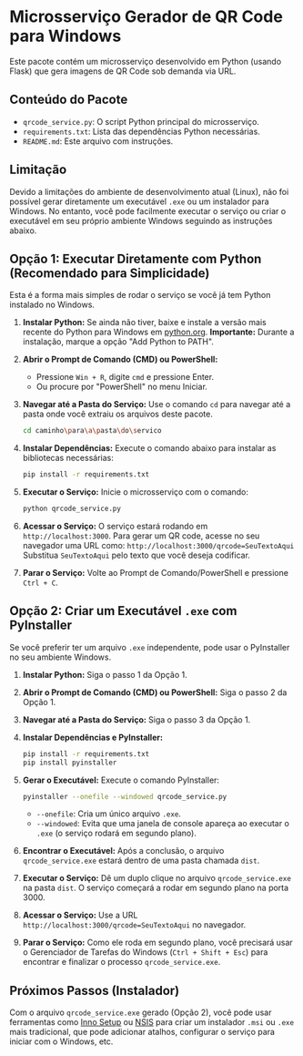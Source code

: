 # Microsserviço Gerador de QR Code para Windows

Este pacote contém um microsserviço desenvolvido em Python (usando Flask) que gera imagens de QR Code sob demanda via URL.

## Conteúdo do Pacote

- `qrcode_service.py`: O script Python principal do microsserviço.
- `requirements.txt`: Lista das dependências Python necessárias.
- `README.md`: Este arquivo com instruções.

## Limitação

Devido a limitações do ambiente de desenvolvimento atual (Linux), não foi possível gerar diretamente um executável `.exe` ou um instalador para Windows. No entanto, você pode facilmente executar o serviço ou criar o executável em seu próprio ambiente Windows seguindo as instruções abaixo.

## Opção 1: Executar Diretamente com Python (Recomendado para Simplicidade)

Esta é a forma mais simples de rodar o serviço se você já tem Python instalado no Windows.

1.  **Instalar Python:** Se ainda não tiver, baixe e instale a versão mais recente do Python para Windows em [python.org](https://www.python.org/downloads/windows/). **Importante:** Durante a instalação, marque a opção "Add Python to PATH".

2.  **Abrir o Prompt de Comando (CMD) ou PowerShell:**
    - Pressione `Win + R`, digite `cmd` e pressione Enter.
    - Ou procure por "PowerShell" no menu Iniciar.

3.  **Navegar até a Pasta do Serviço:** Use o comando `cd` para navegar até a pasta onde você extraiu os arquivos deste pacote.
    ```bash
    cd caminho\para\a\pasta\do\servico
    ```

4.  **Instalar Dependências:** Execute o comando abaixo para instalar as bibliotecas necessárias:
    ```bash
    pip install -r requirements.txt
    ```

5.  **Executar o Serviço:** Inicie o microsserviço com o comando:
    ```bash
    python qrcode_service.py
    ```

6.  **Acessar o Serviço:** O serviço estará rodando em `http://localhost:3000`. Para gerar um QR code, acesse no seu navegador uma URL como:
    `http://localhost:3000/qrcode=SeuTextoAqui`
    Substitua `SeuTextoAqui` pelo texto que você deseja codificar.

7.  **Parar o Serviço:** Volte ao Prompt de Comando/PowerShell e pressione `Ctrl + C`.

## Opção 2: Criar um Executável `.exe` com PyInstaller

Se você preferir ter um arquivo `.exe` independente, pode usar o PyInstaller no seu ambiente Windows.

1.  **Instalar Python:** Siga o passo 1 da Opção 1.

2.  **Abrir o Prompt de Comando (CMD) ou PowerShell:** Siga o passo 2 da Opção 1.

3.  **Navegar até a Pasta do Serviço:** Siga o passo 3 da Opção 1.

4.  **Instalar Dependências e PyInstaller:**
    ```bash
    pip install -r requirements.txt
    pip install pyinstaller
    ```

5.  **Gerar o Executável:** Execute o comando PyInstaller:
    ```bash
    pyinstaller --onefile --windowed qrcode_service.py
    ```
    - `--onefile`: Cria um único arquivo `.exe`.
    - `--windowed`: Evita que uma janela de console apareça ao executar o `.exe` (o serviço rodará em segundo plano).

6.  **Encontrar o Executável:** Após a conclusão, o arquivo `qrcode_service.exe` estará dentro de uma pasta chamada `dist`.

7.  **Executar o Serviço:** Dê um duplo clique no arquivo `qrcode_service.exe` na pasta `dist`. O serviço começará a rodar em segundo plano na porta 3000.

8.  **Acessar o Serviço:** Use a URL `http://localhost:3000/qrcode=SeuTextoAqui` no navegador.

9.  **Parar o Serviço:** Como ele roda em segundo plano, você precisará usar o Gerenciador de Tarefas do Windows (`Ctrl + Shift + Esc`) para encontrar e finalizar o processo `qrcode_service.exe`.

## Próximos Passos (Instalador)

Com o arquivo `qrcode_service.exe` gerado (Opção 2), você pode usar ferramentas como [Inno Setup](https://jrsoftware.org/isinfo.php) ou [NSIS](https://nsis.sourceforge.io/Main_Page) para criar um instalador `.msi` ou `.exe` mais tradicional, que pode adicionar atalhos, configurar o serviço para iniciar com o Windows, etc.